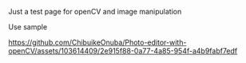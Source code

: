 Just a test page for openCV and image manipulation

Use sample


https://github.com/ChibuikeOnuba/Photo-editor-with-openCV/assets/103614409/2e915f88-0a77-4a85-954f-a4b9fabf7edf




